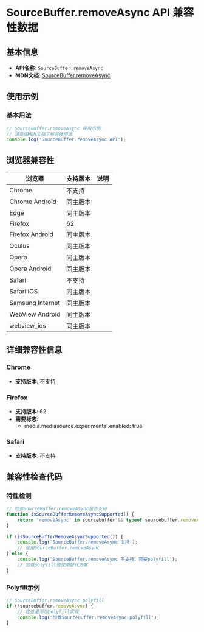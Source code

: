 # SourceBuffer.removeAsync API 兼容性数据

## 基本信息

- **API名称**: `SourceBuffer.removeAsync`
- **MDN文档**: [SourceBuffer.removeAsync](https://developer.mozilla.org/docs/Web/API/SourceBuffer/removeAsync)

## 使用示例

### 基本用法

```javascript
// SourceBuffer.removeAsync 使用示例
// 请查阅MDN文档了解具体用法
console.log('SourceBuffer.removeAsync API');
```

## 浏览器兼容性

| 浏览器 | 支持版本 | 说明 |
|--------|----------|------|
| Chrome | 不支持 |  |
| Chrome Android | 同主版本 |  |
| Edge | 同主版本 |  |
| Firefox | 62 |  |
| Firefox Android | 同主版本 |  |
| Oculus | 同主版本 |  |
| Opera | 同主版本 |  |
| Opera Android | 同主版本 |  |
| Safari | 不支持 |  |
| Safari iOS | 同主版本 |  |
| Samsung Internet | 同主版本 |  |
| WebView Android | 同主版本 |  |
| webview_ios | 同主版本 |  |

## 详细兼容性信息

### Chrome

- **支持版本**: 不支持

### Firefox

- **支持版本**: 62
- **需要标志**: 
  - media.mediasource.experimental.enabled: true

### Safari

- **支持版本**: 不支持

## 兼容性检查代码

### 特性检测

```javascript
// 检查SourceBuffer.removeAsync是否支持
function isSourceBufferRemoveAsyncSupported() {
    return 'removeAsync' in sourcebuffer && typeof sourcebuffer.removeAsync === 'function';
}

if (isSourceBufferRemoveAsyncSupported()) {
    console.log('SourceBuffer.removeAsync 支持');
    // 使用SourceBuffer.removeAsync
} else {
    console.log('SourceBuffer.removeAsync 不支持，需要polyfill');
    // 加载polyfill或使用替代方案
}
```

### Polyfill示例

```javascript
// SourceBuffer.removeAsync polyfill
if (!sourcebuffer.removeAsync) {
    // 在这里添加polyfill实现
    console.log('加载SourceBuffer.removeAsync polyfill');
}
```

